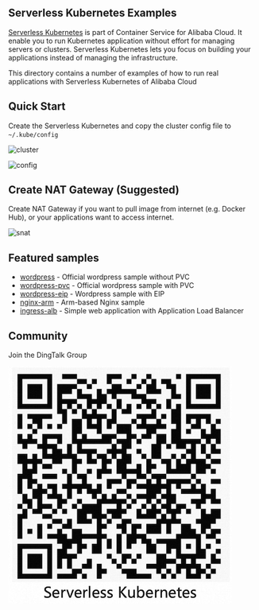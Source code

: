 ## Serverless Kubernetes Examples

[Serverless Kubernetes](https://www.aliyun.com/product/kubernetes) is part of Container Service for Alibaba Cloud. It enable you to run Kubernetes application without effort for managing servers or clusters. Serverless Kubernetes lets you focus on building your applications instead of managing the infrastructure.

This directory contains a number of examples of how to run real applications with Serverless Kubernetes of Alibaba Cloud


## Quick Start

Create the Serverless Kubernetes and copy the cluster config file to  ```~/.kube/config```

![cluster](./cluster.png)



![config](./config.png)


## Create NAT Gateway (Suggested)

Create NAT Gateway if you want to pull image from internet (e.g. Docker Hub), or your applications want to access internet.

![snat](./SNAT.png)

## Featured samples

* [wordpress](./wordpress) - Official wordpress sample without PVC
* [wordpress-pvc](./wordpress-pvc) - Official wordpress sample with PVC
* [wordpress-eip](./wordpress-eip) - Wordpress sample with EIP
* [nginx-arm](./nginx-arm) - Arm-based Nginx sample
* [ingress-alb](./ingress-alb) - Simple web application with Application Load Balancer

## Community

Join the DingTalk Group

![dingtalk](./dingtalk.png)

